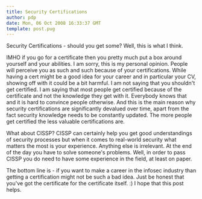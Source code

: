 ```yaml
---
title: Security Certifications
author: pdp
date: Mon, 06 Oct 2008 16:33:37 GMT
template: post.pug
---
```


Security Certifications - should you get some? Well, this is what I think.

IMHO if you go for a certificate then you pretty much put a box around yourself and your abilities. I am sorry, this is my personal opinion. People will perceive you as such and such because of your certifications. While having a cert might be a good idea for your career and in particular your CV, showing off with it could be a bit harmful. I am not saying that you shouldn't get certified. I am saying that most people get certified because of the certificate and not the knowledge they get with it. Everybody knows that and it is hard to convince people otherwise. And this is the main reason why security certifications are significantly devalued over time, apart from the fact security knowledge needs to be constantly updated. The more people get certified the less valuable certifications are.

What about CISSP? CISSP can certainly help you get good understandings of security processes but when it comes to real-world security what matters the most is your experience. Anything else is irrelevant. At the end of the day you have to solve someone's problems. Well, in order to pass CISSP you do need to have some experience in the field, at least on paper.

The bottom line is - if you want to make a career in the infosec industry than getting a certification might not be such a bad idea. Just be honest that you've got the certificate for the certificate itself. :) I hope that this post helps.
